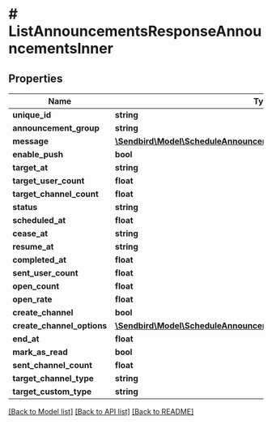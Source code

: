 # # ListAnnouncementsResponseAnnouncementsInner

## Properties

Name | Type | Description | Notes
------------ | ------------- | ------------- | -------------
**unique_id** | **string** |  | [optional]
**announcement_group** | **string** |  | [optional]
**message** | [**\Sendbird\Model\ScheduleAnnouncementResponseMessage**](ScheduleAnnouncementResponseMessage.md) |  | [optional]
**enable_push** | **bool** |  | [optional]
**target_at** | **string** |  | [optional]
**target_user_count** | **float** |  | [optional]
**target_channel_count** | **float** |  | [optional]
**status** | **string** |  | [optional]
**scheduled_at** | **float** |  | [optional]
**cease_at** | **string** |  | [optional]
**resume_at** | **string** |  | [optional]
**completed_at** | **float** |  | [optional]
**sent_user_count** | **float** |  | [optional]
**open_count** | **float** |  | [optional]
**open_rate** | **float** |  | [optional]
**create_channel** | **bool** |  | [optional]
**create_channel_options** | [**\Sendbird\Model\ScheduleAnnouncementResponseCreateChannelOptions**](ScheduleAnnouncementResponseCreateChannelOptions.md) |  | [optional]
**end_at** | **float** |  | [optional]
**mark_as_read** | **bool** |  | [optional]
**sent_channel_count** | **float** |  | [optional]
**target_channel_type** | **string** |  | [optional]
**target_custom_type** | **string** |  | [optional]

[[Back to Model list]](../../README.md#models) [[Back to API list]](../../README.md#endpoints) [[Back to README]](../../README.md)
